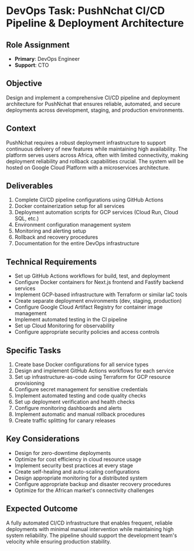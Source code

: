 # DevOps Task: PushNchat CI/CD Pipeline & Deployment Architecture 

## Role Assignment
- **Primary**: DevOps Engineer
- **Support**: CTO

## Objective
Design and implement a comprehensive CI/CD pipeline and deployment architecture for PushNchat that ensures reliable, automated, and secure deployments across development, staging, and production environments.

## Context
PushNchat requires a robust deployment infrastructure to support continuous delivery of new features while maintaining high availability. The platform serves users across Africa, often with limited connectivity, making deployment reliability and rollback capabilities crucial. The system will be hosted on Google Cloud Platform with a microservices architecture.

## Deliverables
1. Complete CI/CD pipeline configurations using GitHub Actions
2. Docker containerization setup for all services
3. Deployment automation scripts for GCP services (Cloud Run, Cloud SQL, etc.)
4. Environment configuration management system
5. Monitoring and alerting setup
6. Rollback and recovery procedures
7. Documentation for the entire DevOps infrastructure

## Technical Requirements
- Set up GitHub Actions workflows for build, test, and deployment
- Configure Docker containers for Next.js frontend and Fastify backend services
- Implement GCP-based infrastructure with Terraform or similar IaC tools
- Create separate deployment environments (dev, staging, production)
- Configure Google Cloud Artifact Registry for container image management
- Implement automated testing in the CI pipeline
- Set up Cloud Monitoring for observability
- Configure appropriate security policies and access controls

## Specific Tasks
1. Create base Docker configurations for all service types
2. Design and implement GitHub Actions workflows for each service
3. Set up infrastructure-as-code using Terraform for GCP resource provisioning
4. Configure secret management for sensitive credentials
5. Implement automated testing and code quality checks
6. Set up deployment verification and health checks
7. Configure monitoring dashboards and alerts
8. Implement automatic and manual rollback procedures
9. Create traffic splitting for canary releases

## Key Considerations
- Design for zero-downtime deployments
- Optimize for cost efficiency in cloud resource usage
- Implement security best practices at every stage
- Create self-healing and auto-scaling configurations
- Design appropriate monitoring for a distributed system
- Configure appropriate backup and disaster recovery procedures
- Optimize for the African market's connectivity challenges

## Expected Outcome
A fully automated CI/CD infrastructure that enables frequent, reliable deployments with minimal manual intervention while maintaining high system reliability. The pipeline should support the development team's velocity while ensuring production stability. 